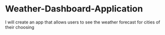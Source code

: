 # Weather-Dashboard-Application
I will create an app that allows users to see the weather forecast for cities of their choosing
